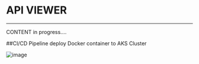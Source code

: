 # API VIEWER

----------------

CONTENT in progress....




##CI/CD Pipeline deploy Docker container to AKS Cluster 

![image](https://github.com/dexterbdevera/aldemo/assets/90995830/1742feeb-c4da-4883-a463-ef46cd30c662)
